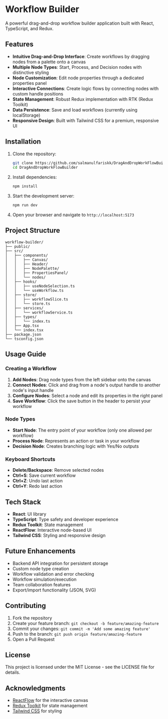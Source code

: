 # Workflow Builder

A powerful drag-and-drop workflow builder application built with React, TypeScript, and Redux.


## Features

- **Intuitive Drag-and-Drop Interface**: Create workflows by dragging nodes from a palette onto a canvas
- **Multiple Node Types**: Start, Process, and Decision nodes with distinctive styling
- **Node Customization**: Edit node properties through a dedicated properties panel
- **Interactive Connections**: Create logic flows by connecting nodes with custom handle positions
- **State Management**: Robust Redux implementation with RTK (Redux Toolkit)
- **Data Persistence**: Save and load workflows (currently using localStorage)
- **Responsive Design**: Built with Tailwind CSS for a premium, responsive UI

## Installation

1. Clone the repository:
   ```bash
   git clone https://github.com/salmanulfariskk/DragAndDropWorkFlowBuilder.git
   cd DragAndDropWorkFlowBuilder
   ```

2. Install dependencies:
   ```bash
   npm install
   ```

3. Start the development server:
   ```bash
   npm run dev
   ```

4. Open your browser and navigate to `http://localhost:5173`

## Project Structure

```
workflow-builder/
├── public/
├── src/
│   ├── components/
│   │   ├── Canvas/
│   │   ├── Header/
│   │   ├── NodePalette/
│   │   ├── PropertiesPanel/
│   │   └── nodes/
│   ├── hooks/
│   │   ├── useNodeSelection.ts
│   │   └── useWorkflow.ts
│   ├── store/
│   │   ├── workflowSlice.ts
│   │   └── store.ts
│   ├── services/
│   │   └── workflowService.ts
│   ├── types/
│   │   └── index.ts
│   ├── App.tsx
│   └── index.tsx
├── package.json
└── tsconfig.json
```

## Usage Guide

### Creating a Workflow

1. **Add Nodes**: Drag node types from the left sidebar onto the canvas
2. **Connect Nodes**: Click and drag from a node's output handle to another node's input handle
3. **Configure Nodes**: Select a node and edit its properties in the right panel
4. **Save Workflow**: Click the save button in the header to persist your workflow

### Node Types

- **Start Node**: The entry point of your workflow (only one allowed per workflow)
- **Process Node**: Represents an action or task in your workflow
- **Decision Node**: Creates branching logic with Yes/No outputs

### Keyboard Shortcuts

- **Delete/Backspace**: Remove selected nodes
- **Ctrl+S**: Save current workflow
- **Ctrl+Z**: Undo last action
- **Ctrl+Y**: Redo last action

## Tech Stack

- **React**: UI library
- **TypeScript**: Type safety and developer experience
- **Redux Toolkit**: State management
- **ReactFlow**: Interactive node-based UI
- **Tailwind CSS**: Styling and responsive design

## Future Enhancements

- Backend API integration for persistent storage
- Custom node type creation
- Workflow validation and error checking
- Workflow simulation/execution
- Team collaboration features
- Export/import functionality (JSON, SVG)

## Contributing

1. Fork the repository
2. Create your feature branch: `git checkout -b feature/amazing-feature`
3. Commit your changes: `git commit -m 'Add some amazing feature'`
4. Push to the branch: `git push origin feature/amazing-feature`
5. Open a Pull Request

## License

This project is licensed under the MIT License - see the LICENSE file for details.

## Acknowledgments

- [ReactFlow](https://reactflow.dev/) for the interactive canvas
- [Redux Toolkit](https://redux-toolkit.js.org/) for state management
- [Tailwind CSS](https://tailwindcss.com/) for styling
